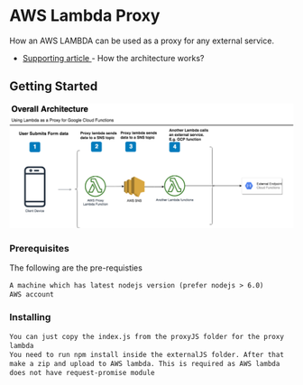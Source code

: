 # AWS Lambda Proxy

How an AWS LAMBDA can be used as a proxy for any external service.
* [Supporting article ](https://www.sundeepmachado.com/2020/02/using-aws-lambda-as-proxy-for-any.html) - How the architecture works?

## Getting Started
![Overall Architecture](aws-lambda-proxy-architecture.png?raw=true "AWS Lambda Proxy Architecture")


### Prerequisites

The following are the pre-requisties

```
A machine which has latest nodejs version (prefer nodejs > 6.0)
AWS account
```

### Installing

```
You can just copy the index.js from the proxyJS folder for the proxy lambda
You need to run npm install inside the externalJS folder. After that make a zip and upload to AWS lambda. This is required as AWS lambda does not have request-promise module

```
